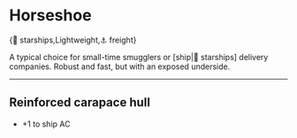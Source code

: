 # Horseshoe

{🚀 starships,Lightweight,⚓ freight}

A typical choice for small-time smugglers or [ship|🚀 starships] delivery companies. Robust and fast, but with an exposed underside.

---

## **Reinforced carapace hull**
- +1 to ship AC
